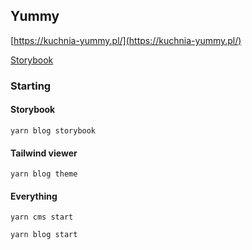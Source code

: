 ## Yummy

[https://kuchnia-yummy.pl/](https://kuchnia-yummy.pl/)

[Storybook](https://61f596558b6e0f003acb62e6-wvzotuxofw.chromatic.com/?path=/story/breadcrumbs--primary)

### Starting

#### Storybook

```
yarn blog storybook
```

#### Tailwind viewer

```
yarn blog theme
```

#### Everything

```
yarn cms start
```

```
yarn blog start
```
